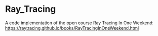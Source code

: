# Ray_Tracing
A code implementation of the open course Ray Tracing In One Weekend: https://raytracing.github.io/books/RayTracingInOneWeekend.html
